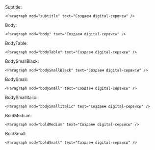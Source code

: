 Subtitle:

	<Paragraph mod="subtitle" text="Создаем digital-сервисы" />

Body:

	<Paragraph mod="body" text="Создаем digital-сервисы" />

BodyTable:

	<Paragraph mod="bodyTable" text="Создаем digital-сервисы" />

BodySmallBlack:

	<Paragraph mod="bodySmallBlack" text="Создаем digital-сервисы" />

BodySmall:

	<Paragraph mod="bodySmall" text="Создаем digital-сервисы" />

BodySmallItalic:

	<Paragraph mod="bodySmallItalic" text="Создаем digital-сервисы" />

BoldMedium:

	<Paragraph mod="boldMedium" text="Создаем digital-сервисы" />

BoldSmall:

	<Paragraph mod="boldSmall" text="Создаем digital-сервисы" />
